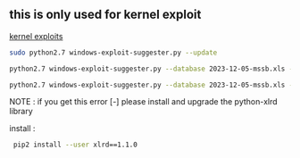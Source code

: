 ## this is only used for kernel exploit

[kernel exploits](https://github.com/SecWiki/windows-kernel-exploits) 

```bash
sudo python2.7 windows-exploit-suggester.py --update
```


```bash
python2.7 windows-exploit-suggester.py --database 2023-12-05-mssb.xls --systeminfo sysinfo 
```


```bash
python2.7 windows-exploit-suggester.py --database 2023-12-05-mssb.xls --ostext 'windows server 2012 r2' 
```


NOTE : if you get this error [-] please install and upgrade the python-xlrd library

install :

```bash
 pip2 install --user xlrd==1.1.0
```
